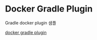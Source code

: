 # Docker Gradle Plugin

Gradle docker plugin 샘플

[docker gradle plugin](https://github.com/palantir/gradle-docker)

